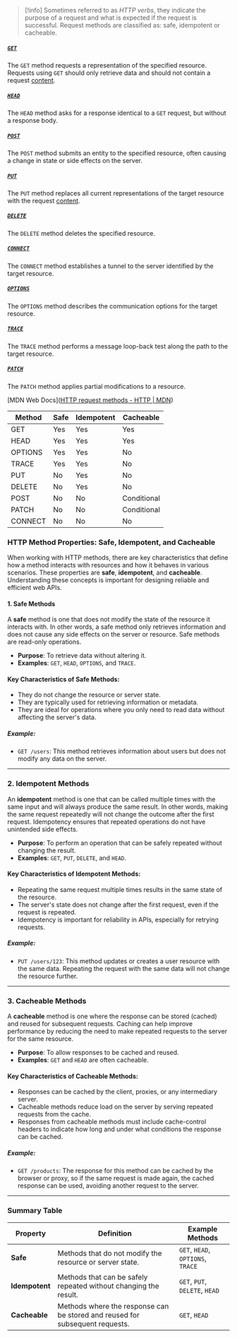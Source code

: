 
> [!info]
> Sometimes referred to as *HTTP verbs*, they indicate the purpose of a request and what is expected if the request is successful. Request methods are classified as: safe, idempotent or cacheable.
> 

##### [`GET`](https://developer.mozilla.org/en-US/docs/Web/HTTP/Methods/GET)
The `GET` method requests a representation of the specified resource. Requests using `GET` should only retrieve data and should not contain a request [content](https://developer.mozilla.org/en-US/docs/Glossary/HTTP_Content).

##### [`HEAD`](https://developer.mozilla.org/en-US/docs/Web/HTTP/Methods/HEAD)

The `HEAD` method asks for a response identical to a `GET` request, but without a response body.

##### [`POST`](https://developer.mozilla.org/en-US/docs/Web/HTTP/Methods/POST)

The `POST` method submits an entity to the specified resource, often causing a change in state or side effects on the server.

##### [`PUT`](https://developer.mozilla.org/en-US/docs/Web/HTTP/Methods/PUT)

The `PUT` method replaces all current representations of the target resource with the request [content](https://developer.mozilla.org/en-US/docs/Glossary/HTTP_Content).
##### [`DELETE`](https://developer.mozilla.org/en-US/docs/Web/HTTP/Methods/DELETE)

The `DELETE` method deletes the specified resource.

##### [`CONNECT`](https://developer.mozilla.org/en-US/docs/Web/HTTP/Methods/CONNECT)

The `CONNECT` method establishes a tunnel to the server identified by the target resource.

##### [`OPTIONS`](https://developer.mozilla.org/en-US/docs/Web/HTTP/Methods/OPTIONS)

The `OPTIONS` method describes the communication options for the target resource.

##### [`TRACE`](https://developer.mozilla.org/en-US/docs/Web/HTTP/Methods/TRACE)

The `TRACE` method performs a message loop-back test along the path to the target resource.

##### [`PATCH`](https://developer.mozilla.org/en-US/docs/Web/HTTP/Methods/PATCH)

The `PATCH` method applies partial modifications to a resource.

[MDN Web Docs]([HTTP request methods - HTTP | MDN](https://developer.mozilla.org/en-US/docs/Web/HTTP/Methods))


| Method  | Safe | Idempotent | Cacheable   |
| ------- | ---- | ---------- | ----------- |
| GET     | Yes  | Yes        | Yes         |
| HEAD    | Yes  | Yes        | Yes         |
| OPTIONS | Yes  | Yes        | No          |
| TRACE   | Yes  | Yes        | No          |
| PUT     | No   | Yes        | No          |
| DELETE  | No   | Yes        | No          |
| POST    | No   | No         | Conditional |
| PATCH   | No   | No         | Conditional |
| CONNECT | No   | No         | No          |

### HTTP Method Properties: Safe, Idempotent, and Cacheable

When working with HTTP methods, there are key characteristics that define how a method interacts with resources and how it behaves in various scenarios. These properties are **safe**, **idempotent**, and **cacheable**. Understanding these concepts is important for designing reliable and efficient web APIs.

#### 1. Safe Methods

A **safe** method is one that does not modify the state of the resource it interacts with. In other words, a safe method only retrieves information and does not cause any side effects on the server or resource. Safe methods are read-only operations.

- **Purpose**: To retrieve data without altering it.
- **Examples**: `GET`, `HEAD`, `OPTIONS`, and `TRACE`.
  
#### Key Characteristics of Safe Methods:
- They do not change the resource or server state.
- They are typically used for retrieving information or metadata.
- They are ideal for operations where you only need to read data without affecting the server's data.

##### Example:
- `GET /users`: This method retrieves information about users but does not modify any data on the server.

---

### 2. Idempotent Methods

An **idempotent** method is one that can be called multiple times with the same input and will always produce the same result. In other words, making the same request repeatedly will not change the outcome after the first request. Idempotency ensures that repeated operations do not have unintended side effects.

- **Purpose**: To perform an operation that can be safely repeated without changing the result.
- **Examples**: `GET`, `PUT`, `DELETE`, and `HEAD`.

#### Key Characteristics of Idempotent Methods:
- Repeating the same request multiple times results in the same state of the resource.
- The server's state does not change after the first request, even if the request is repeated.
- Idempotency is important for reliability in APIs, especially for retrying requests.

##### Example:
- `PUT /users/123`: This method updates or creates a user resource with the same data. Repeating the request with the same data will not change the resource further.

---

### 3. Cacheable Methods

A **cacheable** method is one where the response can be stored (cached) and reused for subsequent requests. Caching can help improve performance by reducing the need to make repeated requests to the server for the same resource.

- **Purpose**: To allow responses to be cached and reused.
- **Examples**: `GET` and `HEAD` are often cacheable.
  
#### Key Characteristics of Cacheable Methods:
- Responses can be cached by the client, proxies, or any intermediary server.
- Cacheable methods reduce load on the server by serving repeated requests from the cache.
- Responses from cacheable methods must include cache-control headers to indicate how long and under what conditions the response can be cached.

##### Example:
- `GET /products`: The response for this method can be cached by the browser or proxy, so if the same request is made again, the cached response can be used, avoiding another request to the server.

---

### Summary Table

| Property       | Definition                                                                  | Example Methods       |
|----------------|-----------------------------------------------------------------------------|-----------------------|
| **Safe**       | Methods that do not modify the resource or server state.                    | `GET`, `HEAD`, `OPTIONS`, `TRACE` |
| **Idempotent** | Methods that can be safely repeated without changing the result.            | `GET`, `PUT`, `DELETE`, `HEAD` |
| **Cacheable**  | Methods where the response can be stored and reused for subsequent requests. | `GET`, `HEAD`         |
